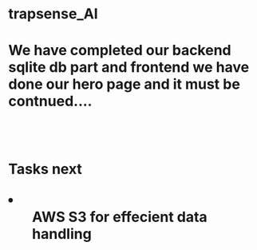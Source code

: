 # trapsense_AI

<h1>
    We have completed our backend sqlite db part and frontend we have done our hero page and it must be contnued....
<h1>

<br>

<p>Tasks next</p>
<li>
    <ul>AWS S3 for effecient data handling</ul>
</li>


